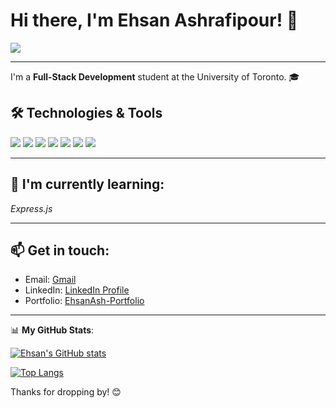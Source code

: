 # Hi there, I'm Ehsan Ashrafipour! 👋

![](https://komarev.com/ghpvc/?username=your-github-username)

---

I'm a **Full-Stack Development** student at the University of Toronto. 🎓

## 🛠️ Technologies & Tools
![](https://img.shields.io/badge/HTML5-%23E34F26?style=for-the-badge&logo=html5&logoColor=white)
![](https://img.shields.io/badge/CSS3-%231572B6?style=for-the-badge&logo=css3&logoColor=white)
![](https://img.shields.io/badge/JavaScript-%23F7DF1E?style=for-the-badge&logo=javascript&logoColor=black)
![](https://img.shields.io/badge/DOM-%23000000?style=for-the-badge&logo=html5&logoColor=white)
![](https://img.shields.io/badge/Bootstrap-%237952B3?style=for-the-badge&logo=bootstrap&logoColor=white)
![](https://img.shields.io/badge/jQuery-%230769AD?style=for-the-badge&logo=jquery&logoColor=white)
![](https://img.shields.io/badge/Python-%233776AB?style=for-the-badge&logo=python&logoColor=white)

---

## 🌱 I'm currently learning:
*Express.js*

---

## 📫 Get in touch:
- Email: [Gmail](mailto:ehsan.ashrafipour@gmail.com)
- LinkedIn: [LinkedIn Profile](https://www.linkedin.com/in/ehsan-ashrafipour-922056245/)
- Portfolio: [EhsanAsh-Portfolio](https://ehsanash.github.io/my_portfolio/)

---

📊 **My GitHub Stats**:

[![Ehsan's GitHub stats](https://github-readme-stats.vercel.app/api?username=EhsanAsh&show_icons=true&count_private=true&theme=radical)](https://github.com/EhsanAsh)

[![Top Langs](https://github-readme-stats.vercel.app/api/top-langs/?username=EhsanAsh&layout=compact&theme=radical&count_private=true)](https://github.com/EhsanAsh)

Thanks for dropping by! 😊
